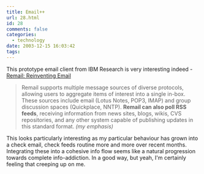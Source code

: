 ```yaml
---
title: Email++
url: 28.html
id: 28
comments: false
categories:
  - technology
date: 2003-12-15 16:03:42
tags:
---
```


This prototype email client from IBM Research is very interesting indeed - [Remail: Reinventing Email](http://www.research.ibm.com/remail/sources.html "Remail Website")

> Remail supports multiple message sources of diverse protocols, allowing users to aggregate items of interest into a single in-box. These sources include email (Lotus Notes, POP3, IMAP) and group discussion spaces (Quickplace, NNTP). **Remail can also poll RSS feeds**, receiving information from news sites, blogs, wikis, CVS repositories, and any other system capable of publishing updates in this standard format. _(my emphasis)_

This looks particularly interesting as my particular behaviour has grown into a check email, check feeds routine more and more over recent months. Integrating these into a cohesive info flow seems like a natural progression towards complete info-addiction. In a good way, but yeah, I'm certainly feeling that creeping up on me.